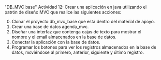"DB_MVC base" 
Actividad 12:
Crear una aplicación en java utilizando el patrón de diseño MVC que realice las siguientes acciones:

0.  Clonar el proyecto db_mvc_base que esta dentro del material de apoyo.
1.  Crear una base de datos agenda_mvc.
2.  Diseñar una interfaz que contenga cajas de texto para mostrar el nombre y el email almacenados en la base de datos.
3.  Conectar la aplicación con la base de datos.
4.  Programar los botones para ver los registros almacenados en la base de datos, moviéndose al primero, anterior, siguiente y último registro.
